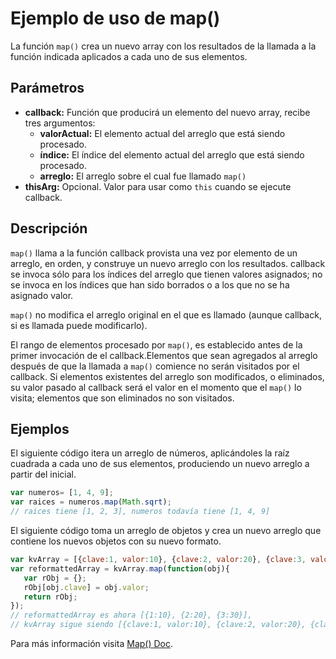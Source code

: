 # Ejemplo de uso de map()

La función ``map()`` crea un nuevo array con los resultados de la llamada a la función indicada aplicados a cada uno de sus elementos.

## Parámetros

* <b>callback:</b>
	Función que producirá un elemento del nuevo array, recibe tres argumentos:
    * <b>valorActual:</b>
		El elemento actual del arreglo que está siendo procesado.
    * <b>índice:</b>
		El índice del elemento actual del arreglo que está siendo procesado.
    * <b>arreglo:</b>
		El arreglo sobre el cual fue llamado ``map()``
* <b>thisArg:</b>
	Opcional. Valor para usar como ``this`` cuando se ejecute callback.

## Descripción

``map()`` llama a la función callback provista una vez por elemento de un arreglo, en orden, y construye un nuevo arreglo con los resultados. callback se invoca sólo para los índices del arreglo que tienen valores asignados; no se invoca en los índices que han sido borrados o a los que no se ha asignado valor.

``map()`` no modifica el arreglo original en el que es llamado (aunque callback, si es llamada puede modificarlo).

El rango de elementos procesado por ``map()``, es establecido antes de la primer invocación de el callback.Elementos que sean agregados al arreglo después de que la llamada a ``map()`` comience no serán visitados por el callback. Si elementos existentes del arreglo son modificados, o eliminados, su valor pasado al callback será el valor en el momento que el ``map()`` lo visita; elementos que son eliminados no son visitados.

## Ejemplos

El siguiente código itera un arreglo de números, aplicándoles la raíz cuadrada a cada uno de sus elementos, produciendo un nuevo arreglo a partir del inicial.

```js
var numeros= [1, 4, 9];
var raices = numeros.map(Math.sqrt);
// raices tiene [1, 2, 3], numeros todavía tiene [1, 4, 9]
```

El siguiente código toma un arreglo de objetos y crea un nuevo arreglo que contiene los nuevos objetos con su nuevo formato.

```js
var kvArray = [{clave:1, valor:10}, {clave:2, valor:20}, {clave:3, valor: 30}];
var reformattedArray = kvArray.map(function(obj){
   var rObj = {};
   rObj[obj.clave] = obj.valor;
   return rObj;
});
// reformattedArray es ahora [{1:10}, {2:20}, {3:30}],
// kvArray sigue siendo [{clave:1, valor:10}, {clave:2, valor:20}, {clave:3, valor: 30}]
```

Para más información visita [Map() Doc](https://developer.mozilla.org/es/docs/Web/JavaScript/Referencia/Objetos_globales/Array/map).
